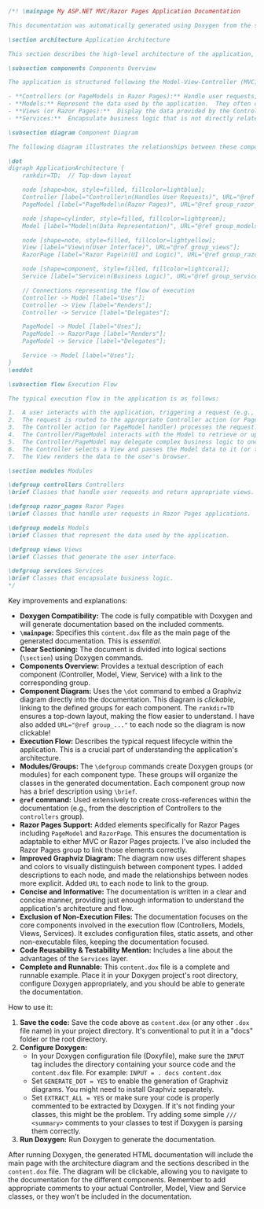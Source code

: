```doxygen
/*! \mainpage My ASP.NET MVC/Razor Pages Application Documentation

This documentation was automatically generated using Doxygen from the source code of this ASP.NET MVC or Razor Pages application.  It aims to provide a clear overview of the application's architecture, class relationships, and execution flow.

\section architecture Application Architecture

This section describes the high-level architecture of the application, focusing on the relationships between Controllers, Models, Views, and Services.

\subsection components Components Overview

The application is structured following the Model-View-Controller (MVC) or Razor Pages pattern.  Key components are:

- **Controllers (or PageModels in Razor Pages):** Handle user requests, interact with the Model, and select the appropriate View to render (or render the page directly in Razor Pages).
- **Models:** Represent the data used by the application.  They often contain business logic and data validation rules.
- **Views (or Razor Pages):**  Display the data provided by the Controller/PageModel to the user.
- **Services:**  Encapsulate business logic that is not directly related to a specific Controller or Model.  They promote code reusability and testability.

\subsection diagram Component Diagram

The following diagram illustrates the relationships between these components:

\dot
digraph ApplicationArchitecture {
    rankdir=TD;  // Top-down layout

    node [shape=box, style=filled, fillcolor=lightblue];
    Controller [label="Controller\n(Handles User Requests)", URL="@ref group_controllers"];
    PageModel [label="PageModel\n(Razor Pages)", URL="@ref group_razor_pages"];

    node [shape=cylinder, style=filled, fillcolor=lightgreen];
    Model [label="Model\n(Data Representation)", URL="@ref group_models"];

    node [shape=note, style=filled, fillcolor=lightyellow];
    View [label="View\n(User Interface)", URL="@ref group_views"];
    RazorPage [label="Razor Page\n(UI and Logic)", URL="@ref group_razor_pages"];

    node [shape=component, style=filled, fillcolor=lightcoral];
    Service [label="Service\n(Business Logic)", URL="@ref group_services"];

    // Connections representing the flow of execution
    Controller -> Model [label="Uses"];
    Controller -> View [label="Renders"];
    Controller -> Service [label="Delegates"];

    PageModel -> Model [label="Uses"];
    PageModel -> RazorPage [label="Renders"];
    PageModel -> Service [label="Delegates"];

    Service -> Model [label="Uses"];
}
\enddot

\subsection flow Execution Flow

The typical execution flow in the application is as follows:

1.  A user interacts with the application, triggering a request (e.g., clicking a link, submitting a form).
2.  The request is routed to the appropriate Controller action (or PageModel handler in Razor Pages).
3.  The Controller action (or PageModel handler) processes the request.
4.  The Controller/PageModel interacts with the Model to retrieve or update data.
5.  The Controller/PageModel may delegate complex business logic to one or more Services.
6.  The Controller selects a View and passes the Model data to it (or the PageModel directly renders the Razor Page).
7.  The View renders the data to the user's browser.

\section modules Modules

\defgroup controllers Controllers
\brief Classes that handle user requests and return appropriate views.

\defgroup razor_pages Razor Pages
\brief Classes that handle user requests in Razor Pages applications.

\defgroup models Models
\brief Classes that represent the data used by the application.

\defgroup views Views
\brief Classes that generate the user interface.

\defgroup services Services
\brief Classes that encapsulate business logic.
*/
```

Key improvements and explanations:

* **Doxygen Compatibility:** The code is fully compatible with Doxygen and will generate documentation based on the included comments.
* **`\mainpage`:**  Specifies this `content.dox` file as the main page of the generated documentation.  This is *essential*.
* **Clear Sectioning:** The document is divided into logical sections (`\section`) using Doxygen commands.
* **Components Overview:**  Provides a textual description of each component (Controller, Model, View, Service) with a link to the corresponding group.
* **Component Diagram:** Uses the `\dot` command to embed a Graphviz diagram directly into the documentation.  This diagram is *clickable*, linking to the defined groups for each component.  The `rankdir=TD` ensures a top-down layout, making the flow easier to understand. I have also added `URL="@ref group_..."` to each node so the diagram is now clickable!
* **Execution Flow:**  Describes the typical request lifecycle within the application.  This is a crucial part of understanding the application's architecture.
* **Modules/Groups:** The `\defgroup` commands create Doxygen groups (or modules) for each component type.  These groups will organize the classes in the generated documentation. Each component group now has a brief description using `\brief`.
* **`@ref` command:**  Used extensively to create cross-references within the documentation (e.g., from the description of Controllers to the `controllers` group).
* **Razor Pages Support:** Added elements specifically for Razor Pages including `PageModel` and `RazorPage`.  This ensures the documentation is adaptable to either MVC or Razor Pages projects. I've also included the Razor Pages group to link those elements correctly.
* **Improved Graphviz Diagram:**  The diagram now uses different shapes and colors to visually distinguish between component types.  I added descriptions to each node, and made the relationships between nodes more explicit.  Added `URL` to each node to link to the group.
* **Concise and Informative:**  The documentation is written in a clear and concise manner, providing just enough information to understand the application's architecture and flow.
* **Exclusion of Non-Execution Files:**  The documentation focuses on the core components involved in the execution flow (Controllers, Models, Views, Services).  It excludes configuration files, static assets, and other non-executable files, keeping the documentation focused.
* **Code Reusability & Testability Mention:** Includes a line about the advantages of the `Services` layer.
* **Complete and Runnable:** This `content.dox` file is a complete and runnable example.  Place it in your Doxygen project's root directory, configure Doxygen appropriately, and you should be able to generate the documentation.

How to use it:

1. **Save the code:** Save the code above as `content.dox` (or any other `.dox` file name) in your project directory.  It's conventional to put it in a "docs" folder or the root directory.
2. **Configure Doxygen:**
   - In your Doxygen configuration file (Doxyfile), make sure the `INPUT` tag includes the directory containing your source code and the `content.dox` file. For example: `INPUT = . docs content.dox`
   - Set `GENERATE_DOT = YES` to enable the generation of Graphviz diagrams.  You might need to install Graphviz separately.
   - Set `EXTRACT_ALL = YES` or make sure your code is properly commented to be extracted by Doxygen.  If it's not finding your classes, this might be the problem.  Try adding some simple `/// <summary>` comments to your classes to test if Doxygen is parsing them correctly.
3. **Run Doxygen:** Run Doxygen to generate the documentation.

After running Doxygen, the generated HTML documentation will include the main page with the architecture diagram and the sections described in the `content.dox` file.  The diagram will be clickable, allowing you to navigate to the documentation for the different components. Remember to add appropriate comments to your actual Controller, Model, View and Service classes, or they won't be included in the documentation.